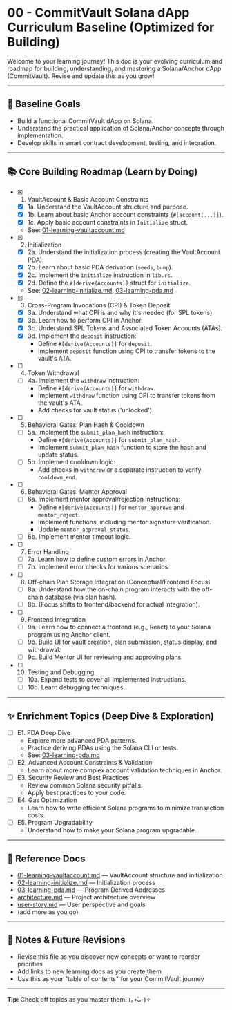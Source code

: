 # 00 - CommitVault Solana dApp Curriculum Baseline (Optimized for Building)

Welcome to your learning journey! This doc is your evolving curriculum and
roadmap for building, understanding, and mastering a Solana/Anchor dApp
(CommitVault). Revise and update this as you grow!

---

## 🏁 Baseline Goals

- Build a functional CommitVault dApp on Solana.
- Understand the practical application of Solana/Anchor concepts through
  implementation.
- Develop skills in smart contract development, testing, and integration.

---

## 📚 Core Building Roadmap (Learn by Doing)

- [x] 1. VaultAccount & Basic Account Constraints
  - [x] 1a. Understand the VaultAccount structure and purpose.
  - [x] 1b. Learn about basic Anchor account constraints (`#[account(...)]`).
  - [x] 1c. Apply basic account constraints in `Initialize` struct.
  - See: [01-learning-vaultaccount.md](./01-learning-vaultaccount.md)
- [x] 2. Initialization
  - [x] 2a. Understand the initialization process (creating the VaultAccount
        PDA).
  - [x] 2b. Learn about basic PDA derivation (`seeds`, `bump`).
  - [x] 2c. Implement the `initialize` instruction in `lib.rs`.
  - [x] 2d. Define the `#[derive(Accounts)]` struct for `initialize`.
  - See: [02-learning-initialize.md](./02-learning-initialize.md),
    [03-learning-pda.md](./03-learning-pda.md)
- [x] 3. Cross-Program Invocations (CPI) & Token Deposit
  - [x] 3a. Understand what CPI is and why it's needed (for SPL tokens).
  - [x] 3b. Learn how to perform CPI in Anchor.
  - [x] 3c. Understand SPL Tokens and Associated Token Accounts (ATAs).
  - [x] 3d. Implement the `deposit` instruction:
    - Define `#[derive(Accounts)]` for `deposit`.
    - Implement `deposit` function using CPI to transfer tokens to the vault's
      ATA.
- [ ] 4. Token Withdrawal
  - [ ] 4a. Implement the `withdraw` instruction:
    - Define `#[derive(Accounts)]` for `withdraw`.
    - Implement `withdraw` function using CPI to transfer tokens from the
      vault's ATA.
    - Add checks for vault status ('unlocked').
- [ ] 5. Behavioral Gates: Plan Hash & Cooldown
  - [ ] 5a. Implement the `submit_plan_hash` instruction:
    - Define `#[derive(Accounts)]` for `submit_plan_hash`.
    - Implement `submit_plan_hash` function to store the hash and update status.
  - [ ] 5b. Implement cooldown logic:
    - Add checks in `withdraw` or a separate instruction to verify
      `cooldown_end`.
- [ ] 6. Behavioral Gates: Mentor Approval
  - [ ] 6a. Implement mentor approval/rejection instructions:
    - Define `#[derive(Accounts)]` for `mentor_approve` and `mentor_reject`.
    - Implement functions, including mentor signature verification.
    - Update `mentor_approval_status`.
  - [ ] 6b. Implement mentor timeout logic.
- [ ] 7. Error Handling
  - [ ] 7a. Learn how to define custom errors in Anchor.
  - [ ] 7b. Implement error checks for various scenarios.
- [ ] 8. Off-chain Plan Storage Integration (Conceptual/Frontend Focus)
  - [ ] 8a. Understand how the on-chain program interacts with the off-chain
        database (via plan hash).
  - [ ] 8b. (Focus shifts to frontend/backend for actual integration).
- [ ] 9. Frontend Integration
  - [ ] 9a. Learn how to connect a frontend (e.g., React) to your Solana program
        using Anchor client.
  - [ ] 9b. Build UI for vault creation, plan submission, status display, and
        withdrawal.
  - [ ] 9c. Build Mentor UI for reviewing and approving plans.
- [ ] 10. Testing and Debugging
  - [ ] 10a. Expand tests to cover all implemented instructions.
  - [ ] 10b. Learn debugging techniques.

---

## ✨ Enrichment Topics (Deep Dive & Exploration)

- [ ] E1. PDA Deep Dive
  - Explore more advanced PDA patterns.
  - Practice deriving PDAs using the Solana CLI or tests.
  - See: [03-learning-pda.md](./03-learning-pda.md)
- [ ] E2. Advanced Account Constraints & Validation
  - Learn about more complex account validation techniques in Anchor.
- [ ] E3. Security Review and Best Practices
  - Review common Solana security pitfalls.
  - Apply best practices to your code.
- [ ] E4. Gas Optimization
  - Learn how to write efficient Solana programs to minimize transaction costs.
- [ ] E5. Program Upgradability
  - Understand how to make your Solana program upgradable.

---

## 🔗 Reference Docs

- [01-learning-vaultaccount.md](./01-learning-vaultaccount.md) — VaultAccount
  structure and initialization
- [02-learning-initialize.md](./02-learning-initialize.md) — Initialization
  process
- [03-learning-pda.md](./03-learning-pda.md) — Program Derived Addresses
- [architecture.md](./architecture.md) — Project architecture overview
- [user-story.md](./user-story.md) — User perspective and goals
- (add more as you go)

---

## 📝 Notes & Future Revisions

- Revise this file as you discover new concepts or want to reorder priorities
- Add links to new learning docs as you create them
- Use this as your "table of contents" for your CommitVault journey

---

**Tip:** Check off topics as you master them! (｡•̀ᴗ-)✧
